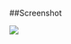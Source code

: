 ##Screenshot

![](https://github.com/lvcc-wad/Students/blob/master/BSIS/Llamado-Lenny/Guess-The-Number-master/guessL.png)
